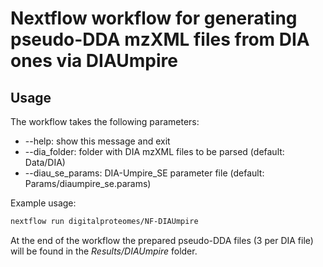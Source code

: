 # Nextflow workflow for generating pseudo-DDA mzXML files from DIA ones via DIAUmpire

## Usage

The workflow takes the following parameters:
*  --help:           show this message and exit
*  --dia_folder:     folder with DIA mzXML files to be parsed (default: Data/DIA)
*  --diau_se_params: DIA-Umpire_SE parameter file (default: Params/diaumpire_se.params)

Example usage:

```bash
nextflow run digitalproteomes/NF-DIAUmpire
```
At the end of the workflow the prepared pseudo-DDA files (3 per DIA file) will be found in the *Results/DIAUmpire* folder.